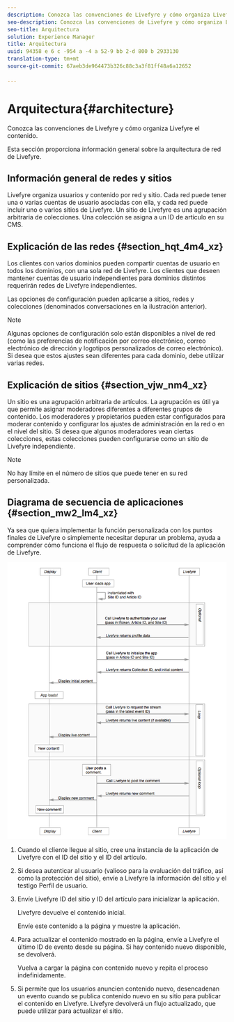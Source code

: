 ```yaml
---
description: Conozca las convenciones de Livefyre y cómo organiza Livefyre el contenido.
seo-description: Conozca las convenciones de Livefyre y cómo organiza Livefyre el contenido.
seo-title: Arquitectura
solution: Experience Manager
title: Arquitectura
uuid: 94358 e 6 c -954 a -4 a 52-9 bb 2-d 800 b 2933130
translation-type: tm+mt
source-git-commit: 67aeb3de964473b326c88c3a3f81ff48a6a12652

---
```



# Arquitectura{#architecture}

Conozca las convenciones de Livefyre y cómo organiza Livefyre el contenido.

Esta sección proporciona información general sobre la arquitectura de red de Livefyre.

## Información general de redes y sitios

Livefyre organiza usuarios y contenido por red y sitio. Cada red puede tener una o varias cuentas de usuario asociadas con ella, y cada red puede incluir uno o varios sitios de Livefyre. Un sitio de Livefyre es una agrupación arbitraria de colecciones. Una colección se asigna a un ID de artículo en su CMS.

## Explicación de las redes {#section_hqt_4m4_xz}

Los clientes con varios dominios pueden compartir cuentas de usuario en todos los dominios, con una sola red de Livefyre. Los clientes que deseen mantener cuentas de usuario independientes para dominios distintos requerirán redes de Livefyre independientes.

Las opciones de configuración pueden aplicarse a sitios, redes y colecciones (denominados conversaciones en la ilustración anterior).

>[!NOTE]
>
>Algunas opciones de configuración solo están disponibles a nivel de red (como las preferencias de notificación por correo electrónico, correo electrónico de dirección y logotipos personalizados de correo electrónico). Si desea que estos ajustes sean diferentes para cada dominio, debe utilizar varias redes.

## Explicación de sitios {#section_vjw_nm4_xz}

Un sitio es una agrupación arbitraria de artículos. La agrupación es útil ya que permite asignar moderadores diferentes a diferentes grupos de contenido. Los moderadores y propietarios pueden estar configurados para moderar contenido y configurar los ajustes de administración en la red o en el nivel del sitio. Si desea que algunos moderadores vean ciertas colecciones, estas colecciones pueden configurarse como un sitio de Livefyre independiente.

>[!NOTE]
>
>No hay límite en el número de sitios que puede tener en su red personalizada.

## Diagrama de secuencia de aplicaciones {#section_mw2_lm4_xz}

Ya sea que quiera implementar la función personalizada con los puntos finales de Livefyre o simplemente necesitar depurar un problema, ayuda a comprender cómo funciona el flujo de respuesta o solicitud de la aplicación de Livefyre.

![](assets/appsequencediagram.png)

1. Cuando el cliente llegue al sitio, cree una instancia de la aplicación de Livefyre con el ID del sitio y el ID del artículo.
1. Si desea autenticar al usuario (valioso para la evaluación del tráfico, así como la protección del sitio), envíe a Livefyre la información del sitio y el testigo Perfil de usuario.
1. Envíe Livefyre ID del sitio y ID del artículo para inicializar la aplicación.

   Livefyre devuelve el contenido inicial.

   Envíe este contenido a la página y muestre la aplicación.

1. Para actualizar el contenido mostrado en la página, envíe a Livefyre el último ID de evento desde su página. Si hay contenido nuevo disponible, se devolverá.

   Vuelva a cargar la página con contenido nuevo y repita el proceso indefinidamente.

1. Si permite que los usuarios anuncien contenido nuevo, desencadenan un evento cuando se publica contenido nuevo en su sitio para publicar el contenido en Livefyre. Livefyre devolverá un flujo actualizado, que puede utilizar para actualizar el sitio.
